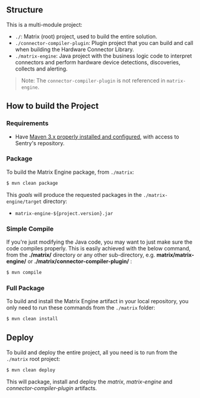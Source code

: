 ## Structure

This is a multi-module project:

* `./`: Matrix (root) project, used to build the entire solution.
* `./connector-compiler-plugin`: Plugin project that you can build and call when building the Hardware Connector Library.
* `./matrix-engine`: Java project with the business logic code to interpret connectors and perform hardware device detections, discoveries, collects and alerting.

> Note: The `connector-compiler-plugin` is not referenced in `matrix-engine`.

## How to build the Project

### Requirements

- Have [Maven 3.x properly installed and configured](http://alpha.internal.sentrysoftware.net/lecloud/x/TwJn), with access to Sentry's repository.

### Package

To build the Matrix Engine package, from `./matrix`:

```sh
$ mvn clean package
```
This *goals* will produce the requested packages in the `./matrix-engine/target` directory:

* `matrix-engine-${project.version}.jar`

### Simple Compile

If you're just modifying the Java code, you may want to just make sure the code compiles properly. This is easily achieved with the below command, from the **./matrix/** directory or any other sub-directory, e.g. **matrix/matrix-engine/** or **./matrix/connector-compiler-plugin/** :

```sh
$ mvn compile
```

### Full Package

To build and install the Matrix Engine artifact in your local repository, you only need to run these commands from the `./matrix` folder:

```sh
$ mvn clean install
```

## Deploy

To build and deploy the entire project, all you need is to run from the `./matrix` root project:

```sh
$ mvn clean deploy
```
This will package, install and deploy the *matrix*, *matrix-engine* and *connector-compiler-plugin* artifacts.
